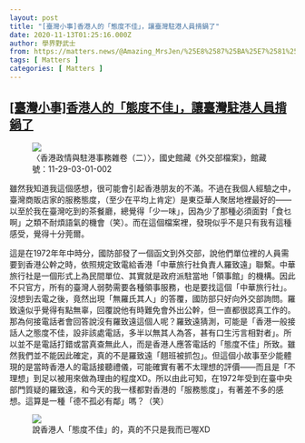 ```yaml
---
layout: post
title: "[臺灣小事]香港人的「態度不佳」，讓臺灣駐港人員揹鍋了"
date: 2020-11-13T01:25:16.000Z
author: 學界野武士
from: https://matters.news/@Amazing_MrsJen/%25E8%2587%25BA%25E7%2581%25A3%25E5%25B0%258F%25E4%25BA%258B-%25E9%25A6%2599%25E6%25B8%25AF%25E4%25BA%25BA%25E7%259A%2584-%25E6%2585%258B%25E5%25BA%25A6%25E4%25B8%258D%25E4%25BD%25B3-%25E8%25AE%2593%25E8%2587%25BA%25E7%2581%25A3%25E9%25A7%2590%25E6%25B8%25AF%25E4%25BA%25BA%25E5%2593%25A1%25E6%258F%25B9%25E9%258D%258B%25E4%25BA%2586-bafyreibwkaoisjot7ji7jkndvffxb2qqftwq22ovbqxboo6qn4d6spqooy
tags: [ Matters ]
categories: [ Matters ]
---
```

<!--1605230716000-->
[[臺灣小事]香港人的「態度不佳」，讓臺灣駐港人員揹鍋了](https://matters.news/@Amazing_MrsJen/%25E8%2587%25BA%25E7%2581%25A3%25E5%25B0%258F%25E4%25BA%258B-%25E9%25A6%2599%25E6%25B8%25AF%25E4%25BA%25BA%25E7%259A%2584-%25E6%2585%258B%25E5%25BA%25A6%25E4%25B8%258D%25E4%25BD%25B3-%25E8%25AE%2593%25E8%2587%25BA%25E7%2581%25A3%25E9%25A7%2590%25E6%25B8%25AF%25E4%25BA%25BA%25E5%2593%25A1%25E6%258F%25B9%25E9%258D%258B%25E4%25BA%2586-bafyreibwkaoisjot7ji7jkndvffxb2qqftwq22ovbqxboo6qn4d6spqooy)
------

<div>
<figure class="image">      <picture>        <source type="image/webp" media="(min-width: 768px)" srcset="https://assets.matters.news/processed/1080w/embed/c9c92537-30f9-4029-a450-beaa4a98957f.webp" onerror="this.srcset='https://assets.matters.news/embed/c9c92537-30f9-4029-a450-beaa4a98957f.jpeg'">        <source media="(min-width: 768px)" srcset="https://assets.matters.news/processed/1080w/embed/c9c92537-30f9-4029-a450-beaa4a98957f.jpeg" onerror="this.srcset='https://assets.matters.news/embed/c9c92537-30f9-4029-a450-beaa4a98957f.jpeg'">        <source type="image/webp" srcset="https://assets.matters.news/processed/540w/embed/c9c92537-30f9-4029-a450-beaa4a98957f.webp">        <img src="https://assets.matters.news/embed/c9c92537-30f9-4029-a450-beaa4a98957f.jpeg" srcset="https://assets.matters.news/processed/540w/embed/c9c92537-30f9-4029-a450-beaa4a98957f.jpeg" loading="lazy" referrerpolicy="no-referrer">      </picture>    <figcaption><span>〈香港政情與駐港事務雜卷（二）〉，國史館藏《外交部檔案》，館藏號：11-29-03-01-002</span></figcaption></figure><p>雖然我知道我這個感想，很可能會引起香港朋友的不滿。不過在我個人經驗之中，臺灣商販店家的服務態度，（至少在平均上肯定）是東亞華人聚居地裡最好的——以至於我在臺灣吃到的茶餐廳，總覺得「少一味」，因為少了那種必須面對「食乜啊」之類不耐煩語氣的機會（笑）。而在這個檔案裡，發現似乎不是只有我有這種感受，覺得十分莞爾。</p><p>這是在1972年年中時分，國防部發了一個函文到外交部，說他們單位裡的人員需要到香港公幹之時，依照規定致電給香港「中華旅行社負責人羅致遠」聯繫。中華旅行社是一個形式上為民間單位、其實就是政府派駐當地「領事館」的機構。因此不只官方，所有的臺灣人弱勢需要各種領事服務，也是要找這個「中華旅行社」。沒想到去電之後，竟然出現「無羅氏其人」的答覆，國防部只好向外交部詢問。羅致遠似乎覺得有點無辜，回覆說他有時難免會外出公幹，但一直都很認真工作的。那為何接電話者會回答說沒有羅致遠這個人呢？羅致遠猜測，可能是「香港一般接話人之態度不佳，設非該處電話，多半以無其人為答，甚有口生污言相對者」。所以並不是電話打錯或當真查無此人，而是香港人應答電話的「態度不佳」所致。雖然我們並不能因此確定，真的不是羅致遠「翹班被抓包」。但這個小故事至少能體現的是當時香港人的電話接聽禮儀，可能確實有著不太理想的評價——而且是「不理想」到足以被用來做為理由的程度XD。所以由此可知，在1972年受到在臺中央部門質疑的羅致遠，和今天的我一樣都對香港的「服務態度」，有著差不多的感想。這算是一種「德不孤必有鄰」嗎？（笑）</p><figure class="image">      <picture>        <source type="image/webp" media="(min-width: 768px)" srcset="https://assets.matters.news/processed/1080w/embed/24caf405-2226-4bed-a8e9-25a68b4523af.webp" onerror="this.srcset='https://assets.matters.news/embed/24caf405-2226-4bed-a8e9-25a68b4523af.jpeg'">        <source media="(min-width: 768px)" srcset="https://assets.matters.news/processed/1080w/embed/24caf405-2226-4bed-a8e9-25a68b4523af.jpeg" onerror="this.srcset='https://assets.matters.news/embed/24caf405-2226-4bed-a8e9-25a68b4523af.jpeg'">        <source type="image/webp" srcset="https://assets.matters.news/processed/540w/embed/24caf405-2226-4bed-a8e9-25a68b4523af.webp">        <img src="https://assets.matters.news/embed/24caf405-2226-4bed-a8e9-25a68b4523af.jpeg" srcset="https://assets.matters.news/processed/540w/embed/24caf405-2226-4bed-a8e9-25a68b4523af.jpeg" loading="lazy" referrerpolicy="no-referrer">      </picture>    <figcaption><span>說香港人「態度不佳」的，真的不只是我而已喔XD</span></figcaption></figure><p><br></p>
</div>
